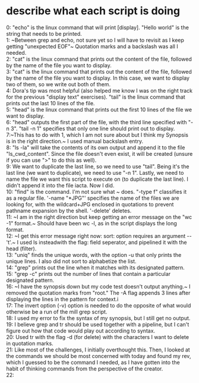 # describe what each script is doing
0: "echo" is the linux command that will print [display]. "Hello world" is the string that needs to be printed.<br>
1: ~Between grep and echo, not sure yet so I will have to revisit as I keep getting "unexpected EOF"~ Quotation marks and a backslash was all I needed.<br>
2: "cat" is the linux command that prints out the content of the file, followed by the name of the file you want to display.<br>
3: "cat" is the linux command that prints out the content of the file, followed by the name of the file you want to display. In this case, we want to display two of them, so we write out both of them.<br>
4: Dora's tip was most helpful (also helped me know I was on the right track for the previous "display text" exercises). "tail" is the linux command that prints out the last 10 lines of the file.<br>
5: "head" is the linux command that prints out the first 10 lines of the file we want to display.<br>
6: "head" outputs the first part of the file, with the third line specified with "-n 3". "tail -n 1" specifies that only one line should print out to display.<br>
7:~This has to do with 1, which I am not sure about but I think my Synopsis is in the right direction.~ I used manual backslash entry.<br>
8: "ls -la" will take the contents of its own output and append it to the file "ls_cwd_content". Since the file doesn't even exist, it will be created (unsure if you can use ">" to do this as well).<br>
9: We want to duplicate the last line, so we need to use "tail". Being it's the last line (we want to duplicate), we need to use "-n 1". Lastly, we need to name the file we want this script to execute on (to duplicate the last line). I didn't append it into the file iacta. Now I did.<br>
10: "find" is the command. I'm not sure what ~ does. "-type f" classifies it as a regular file. '-name "*JPG"' specifies the name of the files we are looking for, with the wildcard+JPG enclosed in quotations to prevent pathname expansion by the shell. '-delete' deletes.<br>
11: ~I am in the right direction but keep getting an error message on the "wc -1" format.~ Should have been wc -l, as in the script displays the long format.<br>
12: ~I get this error message right now: sort: option requires an argument -- 't'.~ I used ls insteadwith the flag: field seperator, and pipelined it with the head (filter).<br>
13: "uniq" finds the unique words, with the option -u that only prints the unique lines. I also did not sort to alphabetize the list.<br>
14: "grep" prints out the line when it matches with its designated pattern.<br>
15: "grep -c" prints out the number of lines that contain a particular designated pattern.<br>
16: ~I have the synopsis down but my code test doesn't output anything.~ I removed the quotation marks from "root." The -A flag appends 3 lines after displaying the lines in the pattern for context.i<br>
17: The invert option (-v) option is needed to do the opposite of what would otherwise be a run of the mill grep script.<br>
18: I used my error to fix the syntax of my synopsis, but I still get no output.<br>
19: I believe grep and tr should be used together with a pipeline, but I can't figure out how that code would play out according to syntax.<br>
20: Used tr with the flag -d (for delete) with the characters I want to delete in quotation marks.<br>
21: Like most of the challenges, I initially overthought this. Then, I looked at the commands we should be most concerned with today and found my rev, which I guessed to be the command I needed, as I have gotten into the habit of thinking commands from the perspective of the creator.<br>
22:<br>
